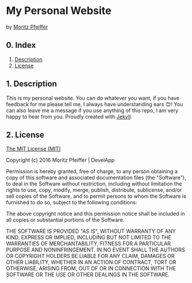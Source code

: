 # My Personal Website
by [Moritz Pfeiffer](http://moritzpfeiffer.xyz)

## 0. Index

1. [Description](#1-description)
2. [License](#2-license)

## 1. Description

This is my personal website. You can do whatever you want, if you have feedback for me please tell me, I always have understanding ears 😊! You can also leave me a message if you use anything of this repo, I am very happy to hear from you.
Proudly created with [Jekyll](https://jekyllrb.com).

## 2. License

[The MIT License (MIT)](http://www.opensource.org/licenses/mit-license.html)

Copyright (c) 2016 Moritz Pfeiffer | DevelApp

Permission is hereby granted, free of charge, to any person obtaining a copy
of this software and associated documentation files (the "Software"), to deal
in the Software without restriction, including without limitation the rights
to use, copy, modify, merge, publish, distribute, sublicense, and/or sell
copies of the Software, and to permit persons to whom the Software is
furnished to do so, subject to the following conditions:

The above copyright notice and this permission notice shall be included in
all copies or substantial portions of the Software.

THE SOFTWARE IS PROVIDED "AS IS", WITHOUT WARRANTY OF ANY KIND, EXPRESS OR
IMPLIED, INCLUDING BUT NOT LIMITED TO THE WARRANTIES OF MERCHANTABILITY,
FITNESS FOR A PARTICULAR PURPOSE AND NONINFRINGEMENT. IN NO EVENT SHALL THE
AUTHORS OR COPYRIGHT HOLDERS BE LIABLE FOR ANY CLAIM, DAMAGES OR OTHER
LIABILITY, WHETHER IN AN ACTION OF CONTRACT, TORT OR OTHERWISE, ARISING FROM,
OUT OF OR IN CONNECTION WITH THE SOFTWARE OR THE USE OR OTHER DEALINGS IN
THE SOFTWARE.
